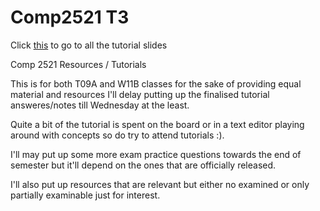 # Comp2521 T3

Click [this](https://braedonwooding.github.io/Comp2521-T1-2020/#/) to go to all the tutorial slides

Comp 2521 Resources / Tutorials

This is for both T09A and W11B classes for the sake of providing equal material and resources I'll delay putting up the finalised tutorial answeres/notes till Wednesday at the least.

Quite a bit of the tutorial is spent on the board or in a text editor playing around with concepts so do try to attend tutorials :).

I'll may put up some more exam practice questions towards the end of semester but it'll depend on the ones that are officially released.

I'll also put up resources that are relevant but either no examined or only partially examinable just for interest.
